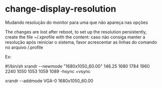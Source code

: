 # change-display-resolution
Mudando resolução do monitor para uma que não apareça nas opções


The changes are lost after reboot, to set up the resolution persistently, create the file ~/.xprofile with the content:
caso não consiga manter a resolução após reiniciar o sistema, favor acrescentar as linhas do comando no arquivo /.profile

Ex:

#!/bin/sh
xrandr --newmode "1680x1050_60.00"  146.25  1680 1784 1960 2240  1050 1053 1059 1089 -hsync +vsync

xrandr --addmode VGA-0 1680x1050_60.00

